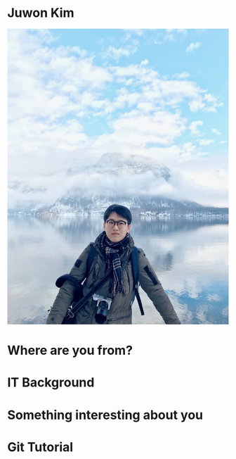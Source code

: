 # Juwon Kim
![In Austria](/Image/Selfi.jpg)
# Where are you from?
# IT Background
# Something interesting about you
# Git Tutorial
